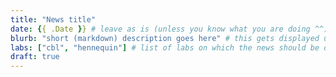 ```yaml
---
title: "News title"
date: {{ .Date }} # leave as is (unless you know what you are doing ^^)
blurb: "short (markdown) description goes here" # this gets displayed underneath the title in the news feed
labs: ["cbl", "hennequin"] # list of labs on which the news should be displayed (use "cbl" to display on the main CBL website, and the PI's lastname (lowercase) for individual lab's websites, e.g. "hennequin")
draft: true
---
```


<!-- Each news item gets a full page of its own in addition to its presence in the front-page news feed; the body of that page is populated by any content you might want to enter below in Markdown format -->


